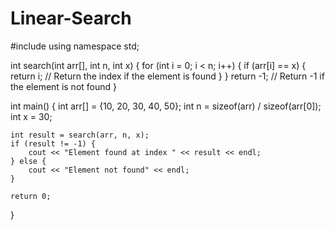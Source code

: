 # Linear-Search

#include <iostream>
using namespace std;

int search(int arr[], int n, int x) {
    for (int i = 0; i < n; i++) {
        if (arr[i] == x) {
            return i; // Return the index if the element is found
        }
    }
    return -1; // Return -1 if the element is not found
}

int main() {
    int arr[] = {10, 20, 30, 40, 50};
    int n = sizeof(arr) / sizeof(arr[0]);
    int x = 30;

    int result = search(arr, n, x);
    if (result != -1) {
        cout << "Element found at index " << result << endl;
    } else {
        cout << "Element not found" << endl;
    }

    return 0;
}
